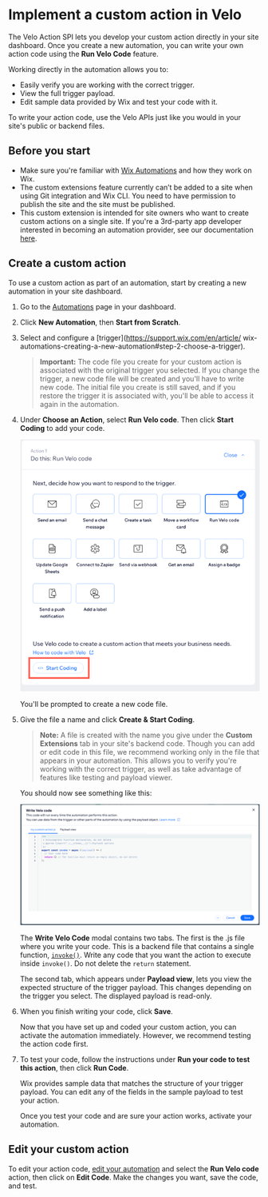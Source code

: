 # Implement a custom action in Velo

The Velo Action SPI lets you develop your custom action directly in your site dashboard. Once you create a new automation, you can write your own action code using the **Run Velo Code** feature.

Working directly in the automation allows you to:

+ Easily verify you are working with the correct trigger.
+ View the full trigger payload.
+ Edit sample data provided by Wix and test your code with it.

To write your action code, use the Velo APIs just like you would in your site's public or backend files.

## Before you start

+ Make sure you're familiar with [Wix Automations](https://support.wix.com/en/article/wix-automations-getting-started) and how they
  work on Wix.
+ The custom extensions feature currently can’t be added to a site when using Git integration and Wix CLI.
  You need to have permission to publish the site and the site must be published.
+ This custom extension is intended for site owners who want to create custom actions on a single site. If you're a 3rd-party app   developer interested in becoming an automation provider, see our documentation [here](https://dev.wix.com/docs/rest/api-reference/wix-automations/introduction).

## Create a custom action

To use a custom action as part of an automation, start by creating a new automation in your site dashboard.

1. Go to the [Automations](https://www.wix.com/my-account/site-selector/?buttonText=Select%20Site&title=Select%20a%20Site&autoSelectOnSingleSite=true&actionUrl=https:%2F%2Fwww.wix.com%2Fdashboard%2F%7B%7BmetaSiteId%7D%7D%2Ftriggers) page in your dashboard.
2. Click **New Automation**, then **Start from Scratch**.
3. Select and configure a [trigger](https://support.wix.com/en/article/ wix-automations-creating-a-new-automation#step-2-choose-a-trigger).

    <blockquote class="important">

    __Important:__
    The code file you create for your custom action is associated with the original trigger you selected. If you change the trigger,
    a new code file will be created and you'll have to write new code. The initial file you create is still saved, and if you restore
    the trigger it is associated with, you'll be able to access it again in the automation.

    </blockquote>

4. Under **Choose an Action**, select **Run Velo code**. Then click **Start Coding** to add your code.

    ![Run velo code action](./images/run-velo-code0.png)

    You'll be prompted to create a new code file.

5. Give the file a name and click **Create & Start Coding**.

    > **Note:**
    > A file is created with the name you give under the **Custom Extensions** tab in your site's backend code.
    Though you can add or edit code in this file, we recommend working only in the file that appears in your
    automation. This allows you to verify you're working with the correct trigger, as well as take advantage of features like testing and payload viewer.

    You should now see something like this:

    ![Write velo action code](./images/write-velo-code0.png)

    The **Write Velo Code** modal contains two tabs. The first is the .js file where you write your code. This is a backend file
    that contains a single function, [`invoke()`](velo-action-spi/invoke).
    Write any code that you want the action to execute inside `invoke()`. Do not delete the `return` statement.

    The second tab, which appears under **Payload view**, lets you view the expected structure of the trigger payload. This changes
    depending on the trigger you select. The displayed payload is read-only.

6. When you finish writing your code, click **Save**.

    Now that you have set up and coded your custom action, you can activate the automation immediately. However, we recommend
    testing the action code first.

7. To test your code, follow the instructions under **Run your code to test this action**, then click **Run Code**.

    Wix provides sample data that matches the structure of your trigger payload. You can edit any of the fields in the sample payload
    to test your action.

    Once you test your code and are sure your action works, activate your automation.

## Edit your custom action

To edit your action code, [edit your automation](https://support.wix.com/en/article/wix-automations-managing-your-automations#editing-duplicating-or-renaming-an-automation) and select the **Run Velo code** action, then click on **Edit Code**. Make the changes you want, save the code, and test.
